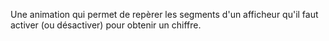Une animation qui permet de repèrer les segments d'un afficheur qu'il faut activer (ou désactiver) pour obtenir un chiffre. 
